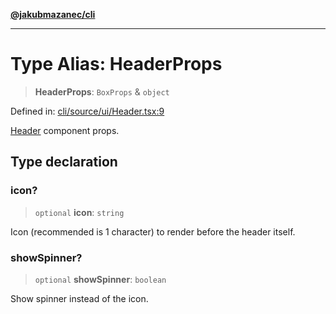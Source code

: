 [**@jakubmazanec/cli**](../README.md)

---

# Type Alias: HeaderProps

> **HeaderProps**: `BoxProps` & `object`

Defined in:
[cli/source/ui/Header.tsx:9](https://github.com/jakubmazanec/tools/blob/66e975ab265618dba82f8e4c56654145b7ba4db7/packages/cli/source/ui/Header.tsx#L9)

[Header](../functions/Header.md) component props.

## Type declaration

### icon?

> `optional` **icon**: `string`

Icon (recommended is 1 character) to render before the header itself.

### showSpinner?

> `optional` **showSpinner**: `boolean`

Show spinner instead of the icon.
